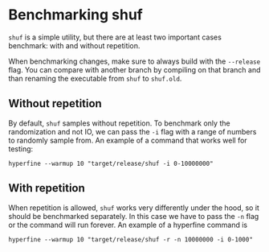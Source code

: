 # Benchmarking shuf

`shuf` is a simple utility, but there are at least two important cases
benchmark: with and without repetition.

When benchmarking changes, make sure to always build with the `--release` flag.
You can compare with another branch by compiling on that branch and than
renaming the executable from `shuf` to `shuf.old`.

## Without repetition

By default, `shuf` samples without repetition. To benchmark only the
randomization and not IO, we can pass the `-i` flag with a range of numbers to
randomly sample from. An example of a command that works well for testing:

```shell
hyperfine --warmup 10 "target/release/shuf -i 0-10000000"
```

## With repetition

When repetition is allowed, `shuf` works very differently under the hood, so it
should be benchmarked separately. In this case we have to pass the `-n` flag or
the command will run forever. An example of a hyperfine command is

```shell
hyperfine --warmup 10 "target/release/shuf -r -n 10000000 -i 0-1000"
```
